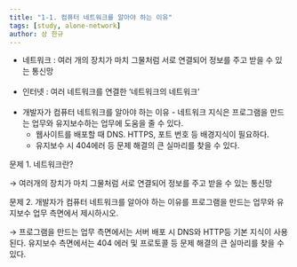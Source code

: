 ```yaml
---
title: "1-1. 컴퓨터 네트워크를 알아야 하는 이유"
tags: [study, alone-network]
author: 상 한규
---
```

- 네트워크 : 여러 개의 장치가 마치 그물처럼 서로 연결되어 정보를 주고 받을 수 있는 통신망
<br><br>
- 인터넷 : 여러 네트워크를 연결한 ‘네트워크의 네트워크’
<br><br>
- 개발자가 컴퓨터 네트워크를 알아야 하는 이유 - 네트워크 지식은 프로그램을 만드는 업무와 유지보수하는 업무에 도움을 줄 수 있다.
    - 웹사이트를 배포할 때 DNS. HTTPS, 포트 번호 등 배경지식이 필요하다.
    - 유지보수 시 404에러 등 문제 해결의 큰 실마리를 찾을 수 있다.
    

문제 1. 네트워크란?

→ 여러개의 장치가 마치 그물처럼 서로 연결되어 정보를 주고 받을 수 있는 통신망

문제 2. 개발자가 컴퓨터 네트워크를 알아야 하는 이유를 프로그램을 만드는 업무와 유지보수 업무 측면에서 제시하시오.

→ 프로그램을 만드는 업무 측면에서는 서버 배포 시 DNS와 HTTP등 기본 지식이 사용된다. 유지보수 측면에서는 404 에러 및 프로토콜 등 문제 해결의 큰 실마리를 찾을 수 있다.